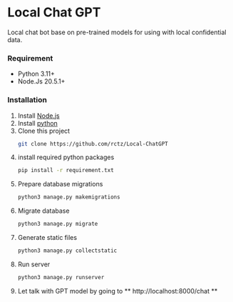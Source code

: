 # Local Chat GPT 
Local chat bot base on pre-trained models for using with local confidential data.


### Requirement
* Python 3.11+
* Node.Js 20.5.1+


### Installation
1) Install [Node.js](https://nodejs.org/)
2) Install [python](https://www.python.org/downloads/)
3) Clone this project
    ```bash
    git clone https://github.com/rctz/Local-ChatGPT
    ```
4) install required python packages
    ```bash
    pip install -r requirement.txt
    ```
5) Prepare database migrations
    ```python
    python3 manage.py makemigrations
    ```
6) Migrate database
    ```python
    python3 manage.py migrate
    ```
7) Generate static files
    ```python
    python3 manage.py collectstatic
    ```
8) Run server
    ```python
    python3 manage.py runserver
    ```
9) Let talk with GPT model by going to ** http://localhost:8000/chat **
